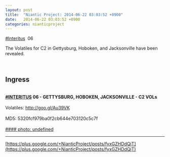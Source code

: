 ```yaml
---
layout: post
title:  "Niantic Project: 2014-06-22 03:03:52 +0900"
date:   2014-06-22 03:03:52 +0900
categories: nianticproject
---
```

[#Interitus](https://plus.google.com/s/%23Interitus "")  06

The Volatiles for C2 in Gettysburg, Hoboken, and Jacksonville have been revealed.<div class="shared"><br /><h2>Ingress</h2><br /><b><a rel="nofollow" class="ot-hashtag" href="https://plus.google.com/s/%23INTERITUS">#INTERITUS</a></b><b> 06 - GETTYSBURG, HOBOKEN, JACKSONVILLE - C2 VOLs</b><br /><br />Volatiles: <a href="http://goo.gl/Au39VK" class="ot-anchor">http://goo.gl/Au39VK</a><br /><br />MD5: 5320fcf979ba0f2cb644e703120c5c7f<br /><br /></div>
[#### photo: undefined](https://lh6.googleusercontent.com/-HZpJB-Ax084/U6XHxKmFj0I/AAAAAAAA1jI/KCQB_So2VAw/IMG_20140621_131100268.jpg "")
- - -
[https://plus.google.com/+NianticProject/posts/fyxGZHDdQjT](https://plus.google.com/+NianticProject/posts/fyxGZHDdQjT)
